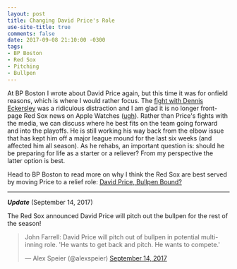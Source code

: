 ```yaml
---
layout: post
title: Changing David Price's Role
use-site-title: true
comments: false
date: 2017-09-08 21:10:00 -0300
tags:
- BP Boston
- Red Sox
- Pitching
- Bullpen
---
```


At BP Boston I wrote about David Price again, but this time it was for onfield reasons, which is where I would rather focus. 
The <a href="http://www.cteeter.ca/blog/2017-07-28-david-price-leader-boston-media-fight/" target = "_blank"> fight with 
Dennis Eckersley</a> was a ridiculous distraction and I am glad it is no longer front-page Red Sox news on Apple Watches 
(<a href = "https://www.nytimes.com/2017/09/05/sports/baseball/boston-red-sox-stealing-signs-yankees.html" target = "_blank">ugh</a>). 
Rather than Price's fights with the media, we can discuss where he best fits on the team going forward and into the playoffs. 
He is still working his way back from the elbow issue that has kept him off a major league mound for the last six weeks (and 
affected him all season). As he rehabs, an important question is: should he be preparing for life as a starter or a reliever? 
From my perspective the latter option is best.

Head to BP Boston to read more on why I think the Red Sox are best served by moving Price to a relief role: <a href = "http://boston.locals.baseballprospectus.com/2017/09/07/david-price-bullpen-bound/" target = "_blank"> David Price, Bullpen Bound?</a>

***

*__Update__* (September 14, 2017)

The Red Sox announced David Price will pitch out the bullpen for the rest of the season!

<blockquote class="twitter-tweet tw-align-center"><p>John Farrell: David Price will pitch out of bullpen in potential multi-inning role. &#39;He wants to get back and pitch. He wants to compete.&#39;</p>&mdash; Alex Speier (@alexspeier) <a href="https://twitter.com/alexspeier/status/908347372861878273" target = "_blank">September 14, 2017</a></blockquote>
<script async src="//platform.twitter.com/widgets.js" charset="utf-8"></script>